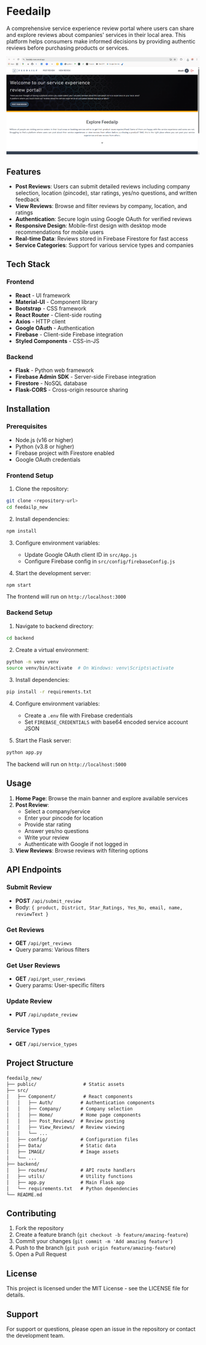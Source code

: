 # Feedailp

A comprehensive service experience review portal where users can share and explore reviews about companies' services in their local area. This platform helps consumers make informed decisions by providing authentic reviews before purchasing products or services.

![Feedailp Screenshot](https://github.com/Akasharyan47/feedailp_new/blob/main/public/Screenshot%202025-09-17%20150814.png)


## Features

- **Post Reviews**: Users can submit detailed reviews including company selection, location (pincode), star ratings, yes/no questions, and written feedback
- **View Reviews**: Browse and filter reviews by company, location, and ratings
- **Authentication**: Secure login using Google OAuth for verified reviews
- **Responsive Design**: Mobile-first design with desktop mode recommendations for mobile users
- **Real-time Data**: Reviews stored in Firebase Firestore for fast access
- **Service Categories**: Support for various service types and companies

## Tech Stack

### Frontend
- **React** - UI framework
- **Material-UI** - Component library
- **Bootstrap** - CSS framework
- **React Router** - Client-side routing
- **Axios** - HTTP client
- **Google OAuth** - Authentication
- **Firebase** - Client-side Firebase integration
- **Styled Components** - CSS-in-JS

### Backend
- **Flask** - Python web framework
- **Firebase Admin SDK** - Server-side Firebase integration
- **Firestore** - NoSQL database
- **Flask-CORS** - Cross-origin resource sharing

## Installation

### Prerequisites
- Node.js (v16 or higher)
- Python (v3.8 or higher)
- Firebase project with Firestore enabled
- Google OAuth credentials

### Frontend Setup

1. Clone the repository:
```bash
git clone <repository-url>
cd feedailp_new
```

2. Install dependencies:
```bash
npm install
```

3. Configure environment variables:
   - Update Google OAuth client ID in `src/App.js`
   - Configure Firebase config in `src/config/firebaseConfig.js`

4. Start the development server:
```bash
npm start
```

The frontend will run on `http://localhost:3000`

### Backend Setup

1. Navigate to backend directory:
```bash
cd backend
```

2. Create a virtual environment:
```bash
python -m venv venv
source venv/bin/activate  # On Windows: venv\Scripts\activate
```

3. Install dependencies:
```bash
pip install -r requirements.txt
```

4. Configure environment variables:
   - Create a `.env` file with Firebase credentials
   - Set `FIREBASE_CREDENTIALS` with base64 encoded service account JSON

5. Start the Flask server:
```bash
python app.py
```

The backend will run on `http://localhost:5000`

## Usage

1. **Home Page**: Browse the main banner and explore available services
2. **Post Review**:
   - Select a company/service
   - Enter your pincode for location
   - Provide star rating
   - Answer yes/no questions
   - Write your review
   - Authenticate with Google if not logged in
3. **View Reviews**: Browse reviews with filtering options

## API Endpoints

### Submit Review
- **POST** `/api/submit_review`
- Body: `{ product, District, Star_Ratings, Yes_No, email, name, reviewText }`

### Get Reviews
- **GET** `/api/get_reviews`
- Query params: Various filters

### Get User Reviews
- **GET** `/api/get_user_reviews`
- Query params: User-specific filters

### Update Review
- **PUT** `/api/update_review`

### Service Types
- **GET** `/api/service_types`

## Project Structure

```
feedailp_new/
├── public/                 # Static assets
├── src/
│   ├── Component/          # React components
│   │   ├── Auth/          # Authentication components
│   │   ├── Company/       # Company selection
│   │   ├── Home/          # Home page components
│   │   ├── Post_Reviews/  # Review posting
│   │   ├── View_Reviews/  # Review viewing
│   │   └── ...
│   ├── config/            # Configuration files
│   ├── Data/              # Static data
│   ├── IMAGE/             # Image assets
│   └── ...
├── backend/
│   ├── routes/            # API route handlers
│   ├── utils/             # Utility functions
│   ├── app.py             # Main Flask app
│   └── requirements.txt   # Python dependencies
└── README.md
```

## Contributing

1. Fork the repository
2. Create a feature branch (`git checkout -b feature/amazing-feature`)
3. Commit your changes (`git commit -m 'Add amazing feature'`)
4. Push to the branch (`git push origin feature/amazing-feature`)
5. Open a Pull Request

## License

This project is licensed under the MIT License - see the LICENSE file for details.

## Support

For support or questions, please open an issue in the repository or contact the development team.
